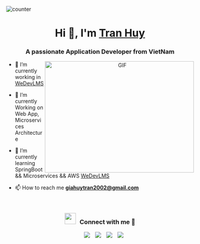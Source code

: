 ![counter](https://envg0xjz78zmge8.m.pipedream.net)
<h1 align="center">Hi 👋, I'm <a href="https://100rabhcsmc.github.io/Me.io/" target="blank">
Tran Huy</a></h1>
<h3 align="center">A passionate Application Developer from VietNam</h3>
<a target="_blank" align="center">
  <img align="right" top="500" height="300" width="400" alt="GIF" src="https://media.giphy.com/media/SWoSkN6DxTszqIKEqv/giphy.gif">
</a>

- 🔭 I’m currently working in <a href="https://phoenix.tech/griffyn/" target="blank">WeDevLMS</a>

- 🌱 I’m currently Working on Web App, Microservices Architecture

- 🌱 I’m currently learning SpringBoot && Microservices && AWS <a href="https://github.com/TranHuy2k2/WeDevLMS" target="blank">WeDevLMS</a>

- 📫 How to reach me **giahuytran2002@gmail.com**

<br/>
<h3 align="center" > <img src="https://media.giphy.com/media/iY8CRBdQXODJSCERIr/giphy.gif" width="30" height="30" style="margin-right: 10px;">Connect with me 🤝 </h3>

<p align="center">

 <div align="center"  class="icons-social" style="margin-left: 10px;">
        <a style="margin-left: 10px;"  target="_blank" href="https://www.linkedin.com/in/gia-huy-tr%E1%BA%A7n-903b65262/">
			<img src="https://img.icons8.com/doodle/40/000000/linkedin--v2.png"></a>
        <a style="margin-left: 10px;" target="_blank" href="https://github.com/TranHuy2k2">
		<img src="https://img.icons8.com/doodle/40/000000/github--v1.png"></a>
	   <a style="margin-left: 10px;" target="_blank" href="https://giahui-portfolio.vercel.app">
					<img src="https://img.icons8.com/external-sketchy-juicy-fish/0.6x/external-blog-online-services-sketchy-sketchy-juicy-fish.png"></a>
        <a style="margin-left: 10px;" target="_blank" href="https://www.instagram.com/tgiahui">
			<img src="https://img.icons8.com/doodle/40/000000/instagram-new--v2.png"></a>
      </div>

</p>
